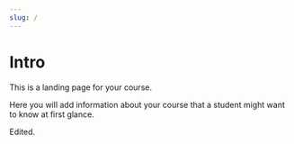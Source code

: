 ```yaml
---
slug: /
---
```


# Intro

This is a landing page for your course.

Here you will add information about your course that a student might want to know at first glance.

Edited.
